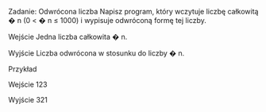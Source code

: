 
Zadanie: Odwrócona liczba
Napisz program, który wczytuje liczbę całkowitą 
�
n (0 < 
�
n ≤ 1000) i wypisuje odwróconą formę tej liczby.

Wejście
Jedna liczba całkowita 
�
n.

Wyjście
Liczba odwrócona w stosunku do liczby 
�
n.

Przykład

Wejście
123

Wyjście
321